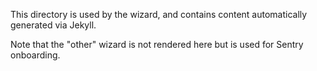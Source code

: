 This directory is used by the wizard, and contains content automatically generated via Jekyll.

Note that the "other" wizard is not rendered here but is used for Sentry onboarding.

